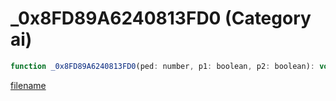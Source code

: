 # _0x8FD89A6240813FD0 (Category ai)

```js
function _0x8FD89A6240813FD0(ped: number, p1: boolean, p2: boolean): void
```

[filename](_0x8FD89A6240813FD0_m.md ':include')